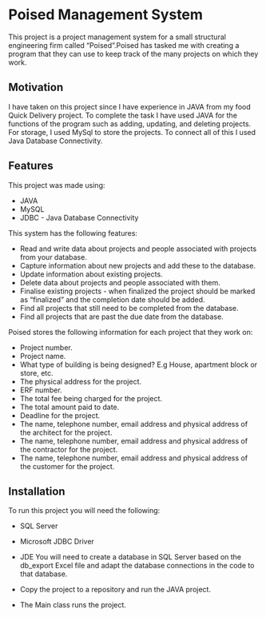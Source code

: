 
# Poised Management System

This project is a project management system for a small structural engineering firm called “Poised”.Poised has tasked me with creating a program
that they can use to keep track of the many projects on which they work.


## Motivation
I have taken on this project since I have experience in JAVA from my food Quick Delivery project. To complete the task I have used JAVA for the functions of the program such as adding, updating, and deleting projects. For storage, I used MySql to store the projects. To connect all of this I used Java Database Connectivity.



## Features
This project was made using:
- JAVA
- MySQL
- JDBC - Java Database Connectivity

This system has the following features:
- Read and write data about projects and people associated with projects from your database.
- Capture information about new projects and add these to the database.
- Update information about existing projects.
- Delete data about projects and people associated with them.
- Finalise existing projects - when finalized the project should be marked as “finalized” and the completion date should be added.
- Find all projects that still need to be completed from the database.
- Find all projects that are past the due date from the database.

Poised stores the following information for each project that they work on:
- Project number.
- Project name.
- What type of building is being designed? E.g House, apartment block or store, etc.
- The physical address for the project.
- ERF number.
- The total fee being charged for the project.
- The total amount paid to date.
- Deadline for the project.
- The name, telephone number, email address and physical address of the architect for the project.
- The name, telephone number, email address and physical address of the contractor for the project.
- The name, telephone number, email address and physical address of the customer for the project.


## Installation

To run this project you will need the following:

+ SQL Server
+ Microsoft JDBC Driver
+ JDE You will need to create a database in SQL   Server based on the db_export Excel file and adapt the database connections in the code to that database.

+ Copy the project to a repository and run the JAVA project.
+ The Main class runs the project.
